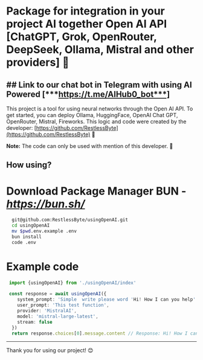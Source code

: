 # Package for integration in your project AI together Open AI API [ChatGPT, Grok, OpenRouter, DeepSeek, Ollama, Mistral and other providers] 🚀

## ## Link to our chat bot in Telegram with using AI Powered [***https://t.me/AIHub0_bot***]

This project is a tool for using neural networks through the Open AI API. To get started, you can deploy Ollama, HuggingFace, OpenAI Chat GPT, OpenRouter, Mistral, Fireworks. This logic and code were created by the developer: [https://github.com/RestlessByte](https://github.com/RestlessByte) 🌟

**Note:** The code can only be used with mention of this developer. 📝
## How using?
# Download Package Manager **BUN** - ***https://bun.sh/***

```bash
  git@github.com:RestlessByte/usingOpenAI.git 
  cd usingOpenAI
  mv $pwd.env.example .env 
  bun install
  code .env
```
# Example code
```ts
 import {usingOpenAI} from './usingOpenAI/index'
 
 const response = await usingOpenAI({
    system_prompt: 'Simple  write please word 'Hi! How I can you help'',
    user_prompt: 'This test function',
    provider: 'MistralAI',
    model: 'mistral-large-latest',
    stream: false
  })
  return response.choices[0].message.content // Response: Hi! How I can you help? 
```
---
Thank you for using our project! 😊
